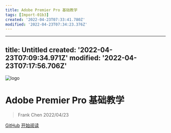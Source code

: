 ```yaml
---
title: Adobe Premier Pro 基础教学
tags: [Import-01b3]
created: '2022-04-23T07:33:41.780Z'
modified: '2022-04-23T07:34:23.376Z'
---
```


---
title: Untitled
created: '2022-04-23T07:09:34.971Z'
modified: '2022-04-23T07:17:56.706Z'
---

![logo](/pics/pr.jpg ':size=50x100')

# Adobe Premier Pro 基础教学

> Frank Chen  2022/04/23

[GitHub](https://github.com/ilovetaoying/ilovetaoying.github.io)
[开始阅读](#Markdown学习笔记)
